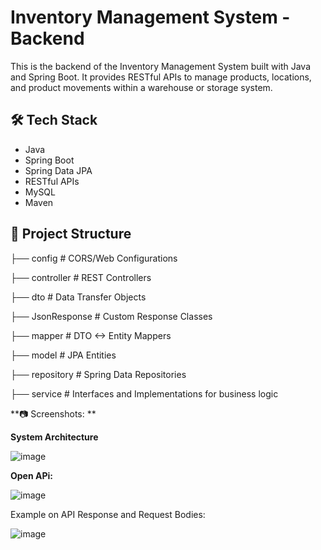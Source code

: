 # Inventory Management System - Backend

This is the backend of the Inventory Management System built with Java and Spring Boot. It provides RESTful APIs to manage products, locations, and product movements within a warehouse or storage system.

## 🛠️ Tech Stack

- Java
- Spring Boot
- Spring Data JPA
- RESTful APIs
- MySQL
- Maven

## 📁 Project Structure

├── config # CORS/Web Configurations

├── controller # REST Controllers

├── dto # Data Transfer Objects

├── JsonResponse # Custom Response Classes

├── mapper # DTO <-> Entity Mappers

├── model # JPA Entities

├── repository # Spring Data Repositories

├── service # Interfaces and Implementations for business logic


**📷 Screenshots: **


**System Architecture**

![image](https://github.com/user-attachments/assets/90a363fe-3da1-4c81-a119-dabd17c8d74d)


**Open APi:**


![image](https://github.com/user-attachments/assets/120c9f43-48e6-49aa-b03f-a8dc7f420186)



Example on API Response and Request Bodies:


![image](https://github.com/user-attachments/assets/171cee12-508e-47dd-a51f-2a7ac51db0ea)


